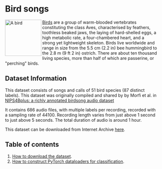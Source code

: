 # Bird songs

<img src="https://upload.wikimedia.org/wikipedia/commons/a/a7/RedcrestedTuraco.jpg" alt="A bird" width="120" align="left">

[Birds](https://en.wikipedia.org/wiki/Bird) are a group of warm-blooded vertebrates constituting the class Aves, characterised by feathers, toothless beaked jaws, the laying of hard-shelled eggs, a high metabolic rate, a four-chambered heart, and a strong yet lightweight skeleton. Birds live worldwide and range in size from the 5.5 cm (2.2 in) bee hummingbird to the 2.8 m (9 ft 2 in) ostrich. There are about ten thousand living species, more than half of which are passerine, or "perching" birds.


## Dataset Information

This dataset consists of songs and calls of 51 bird species (87 distinct labels). This dataset was originally compiled and shared by by Morfi et al. in [NIPS4Bplus: a richly annotated birdsong audio dataset](https://peerj.com/articles/cs-223.pdf)

It contains 686 audio files, with multiple labels per recording, recorded with a sampling rate of 44100. Recording length varies from just above 1 second to just above 5 seconds. The total duration of audio is around 1 hour.

This dataset can be downloaded from Internet Archive [here](https://archive.org/download/bird_songs).

## Table of contents

1. [How to download the dataset](https://github.com/earthspecies/library/blob/main/bird_songs/01_Download_Dataset.ipynb).
2. [How to construct PyTorch dataloaders for classification](https://github.com/earthspecies/library/blob/main/bird_songs/02_Create_PyTorch_DataLoaders.ipynb).

